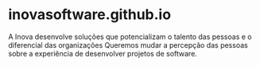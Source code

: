 # inovasoftware.github.io
A Inova desenvolve soluções que potencializam o talento das pessoas e o diferencial das organizações Queremos mudar a percepção das pessoas sobre a experiência de desenvolver projetos de software.
